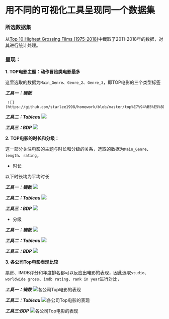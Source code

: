 # 用不同的可视化工具呈现同一个数据集

### 所选数据集

从[Top 10 Highest Grossing Films (1975-2018)](https://www.kaggle.com/bidyutchanda/top-10-highest-grossing-films-19752018/downloads/top-10-highest-grossing-films-19752018.zip/1)中截取了2011-2018年的数据，对其进行统计处理。

### 呈现：

**1. TOP电影主题：动作冒险类电影最多**


这里选取的数据为`Main_Genre`、`Genre_2`、`Genre_3`，即TOP电影的三个类型标签


   ***工具一：镝数***
   
     ![](https://github.com/starlee1998/homework/blob/master/top%E7%94%B5%E5%BD%B1%E4%B8%BB%E9%A2%98.png)
     
   ***工具二：Tableau***
     ![](https://github.com/starlee1998/homework/blob/master/%E4%B8%89%E4%B8%AA%E4%B8%BB%E8%A6%81%E6%A0%87%E7%AD%BE%E5%88%86%E5%B8%83%E6%83%85%E5%86%B52.png)
     
   ***工具三：BDP***
     ![](https://github.com/starlee1998/homework/blob/master/top%E7%94%B5%E5%BD%B1%E4%B8%BB%E9%A2%983.png)
     
     
    

**2. TOP电影的时长和分级：**

这一部分关注电影的主题与时长和分级的关系，选取的数据为`Main_Genre`、`length`、`rating`。

   - 时长
   
   以下时长均为平均时长
     
   ***工具一：镝数***
     ![](https://github.com/starlee1998/homework/blob/master/%E4%B8%BB%E9%A2%98%E4%B8%8E%E6%97%B6%E9%95%BF1.png)
     
   ***工具二：Tableau***
     ![](https://github.com/starlee1998/homework/blob/master/%E4%B8%BB%E9%A2%98%E4%B8%8E%E6%97%B6%E9%95%BF2.png)
     
   ***工具三：BDP***
     ![](https://github.com/starlee1998/homework/blob/master/%E4%B8%BB%E9%A2%98%E4%B8%8E%E6%97%B6%E9%95%BF3.png)
     
     
   - 分级
     
   ***工具一：镝数***
     ![](https://github.com/starlee1998/homework/blob/master/%E4%B8%BB%E9%A2%98%E4%B8%8E%E5%88%86%E7%BA%A71.png)
     
   ***工具二：Tableau***
     ![](https://github.com/starlee1998/homework/blob/master/%E4%B8%BB%E9%A2%98%E4%B8%8E%E5%88%86%E7%BA%A72.png)
     
   ***工具三：BDP***
     ![](https://github.com/starlee1998/homework/blob/master/%E4%B8%BB%E9%A2%98%E4%B8%8E%E5%88%86%E7%BA%A73.png)
     
     
     
**3. 各公司Top电影表现比较**

票房、IMDB评分和年度排名都可以反应出电影的表现，因此选取`studio`、`worldwide gross`、`imdb rating`、`rank in year`进行对比，
   
   ***工具一：镝数***
     ![各公司Top电影的表现](https://github.com/starlee1998/homework/blob/master/%E4%B8%89%E9%A1%B9%E5%B9%B3%E5%9D%87%E5%80%BC.png)
     
   ***工具二：Tableau***
     ![各公司Top电影的表现](https://github.com/starlee1998/homework/blob/master/%E4%B8%89%E9%A1%B9%E5%B9%B3%E5%9D%87%E5%80%BC%202.png)
     
   ***工具三:BDP***
     ![各公司Top电影的表现](https://github.com/starlee1998/homework/blob/master/%E4%B8%89%E9%A1%B9%E5%B9%B3%E5%9D%87%E5%80%BC3.png)
     


     
